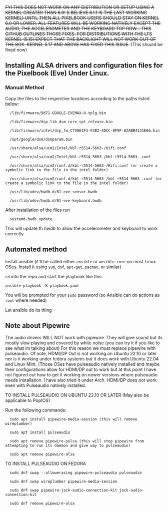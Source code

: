 ~~FYI THIS DOES NOT WORK ON ANY DISTRIBUTION OR SETUP USING A KERNEL GREATER THAN 6.0! (I BELIEVE 6.1.1 IS THE LAST WORKING KERNEL) UNTIL THEN ALL PIXELBOOK USERS SHOULD STAY ON KERNEL 6.0 OR LOWER. ALL FEATURES WILL BE WORKING NATIVELY EXCEPT THE AUDIO, THE ACCELEROMETER AND THE KEYBOARD TOP ROW... THIS GITHUB OUTLINES THOSE FIXES. FOR DISTRIBUTIONS WITH THE LTS KERNEL (5.15) EXPECT THAT THE BACKLIGHT WILL NOT WORK OUT OF THE BOX. KERNEL 5.17 AND ABOVE HAS FIXED THIS ISSUE.~~ (This should be fixed now)

## Installing ALSA drivers and configuration files for the Pixelbook (Eve) Under Linux.

### Manual Method

Copy the files to the respective locations according to the paths listed below:

```
  /lib/firmware/9d71-GOOGLE-EVEMAX-0-tplg.bin

  /lib/firmware/dsp_lib_dsm_core_spt_release.bin

  /lib/firmware/intel/dsp_fw_C75061F3-F2B2-4DCC-8F9F-82ABB4131E66.bin

  /opt/google/dsm/dsmparam.bin

  /usr/share/alsa/ucm2/Intel/kbl-r5514-5663-/Hifi.conf

  /usr/share/alsa/ucm2/Intel/kbl-r5514-5663-/kbl-r5514-5663-.conf

  /usr/share/alsa/ucm2/conf.d/kbl-r5514-5663-/Hifi.conf (or create a symbolic link to the file in the intel folder)

  /usr/share/alsa/ucm2/conf.d/kbl-r5514-5663-/kbl-r5514-5663-.conf (or create a symbolic link to the file in the intel folder)

  /usr/lib/udev/hwdb.d/61-eve-sensor.hwdb

  /usr/lib/udev/hwdb.d/61-eve-keyboard.hwdb
```

After installation of the files run

```
  systemd-hwdb update
```

This will update th hwdb to allow the accelerometer and keyboard to work correctly

## Automated method

Install ansible (it'll be called either `ansible` or `ansible-core` on most Linux OSes. Install it using `yum`, `dnf`, `apt-get`, `pacman`, or similar)

`cd` into the repo and start the playbook like this:

```
ansible-playbook -K playbook.yaml
```

You will be prompted for your `sudo` password (so Ansible can do actions as `root` where needed)

Let ansible do its thing


## Note about Pipewire

The audio drivers WILL NOT work with pipewire. They will give sound but its mostly slow playing and covered by white noise (you can try it if you like to see what im talking about) For this reason we must replace pipewire with pulseaudio. Of note, HDMI/DP Out is not working on Ubuntu 22.10 or later nor is it working under fedora systems but it does work with Ubuntu 22.04 and Linux Mint. (Those OSes have pulseaudio natively installed and maybe their configurations allow for HDMI/DP out to work but at this point I have not figured out how to get it working on newer versions where pulseaudio needs installation. I have also tried it under Arch. HDMI/DP does not work even with Pulseaudio natively installed.


TO INSTALL PULSEAUDIO ON UBUNTU 22.10 OR LATER (May also be applicable to Pop!OS)

Run the following commands:

```
  sudo apt install pipewire-media-session (this will remove wireplumber)

  sudo apt install pulseaudio

  sudo apt remove pipewire-pulse (this will stop pipewire from attempting to run its daemon and give way to pulseaudio)
  
  sudo apt remove pipewire-alsa
```

TO INSTALL PULSEAUDIO ON FEDORA

```
  sudo dnf swap --allowerasing pipewire-pulseaudio pulseaudio
  
  sudo dnf swap wireplumber pipewire-media-session
  
  sudo dnf swap pipewire-jack-audio-connection-kit jack-audio-connection-kit
  
  sudo dnf remove pipewire-alsa
```
